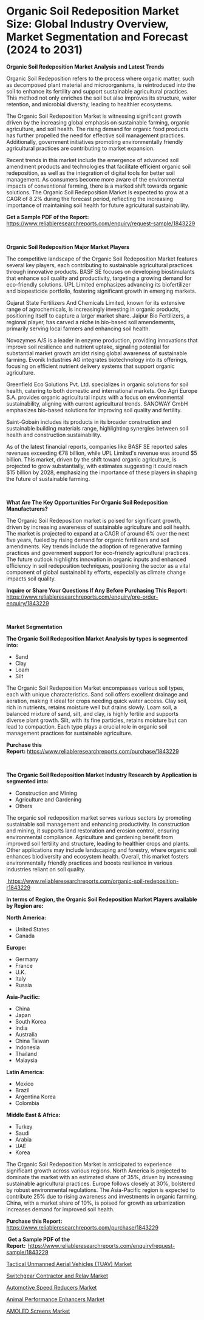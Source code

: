 <p><h1>Organic Soil Redeposition Market Size: Global Industry Overview, Market Segmentation and Forecast (2024 to 2031)</h1></p><p><strong>Organic Soil Redeposition Market Analysis and Latest Trends</strong></p>
<p><p>Organic Soil Redeposition refers to the process where organic matter, such as decomposed plant material and microorganisms, is reintroduced into the soil to enhance its fertility and support sustainable agricultural practices. This method not only enriches the soil but also improves its structure, water retention, and microbial diversity, leading to healthier ecosystems. </p><p>The Organic Soil Redeposition Market is witnessing significant growth driven by the increasing global emphasis on sustainable farming, organic agriculture, and soil health. The rising demand for organic food products has further propelled the need for effective soil management practices. Additionally, government initiatives promoting environmentally friendly agricultural practices are contributing to market expansion. </p><p>Recent trends in this market include the emergence of advanced soil amendment products and technologies that facilitate efficient organic soil redeposition, as well as the integration of digital tools for better soil management. As consumers become more aware of the environmental impacts of conventional farming, there is a marked shift towards organic solutions. The Organic Soil Redeposition Market is expected to grow at a CAGR of 8.2% during the forecast period, reflecting the increasing importance of maintaining soil health for future agricultural sustainability.</p></p>
<p><strong>Get a Sample PDF of the Report:&nbsp;</strong> <a href="https://www.reliableresearchreports.com/enquiry/request-sample/1843229?utm_campaign=12&utm_medium=2&utm_source=Github&utm_content=ia&utm_term=01112024&utm_id=organic-soil-redeposition">https://www.reliableresearchreports.com/enquiry/request-sample/1843229</a></p>
<p>&nbsp;</p>
<p><strong>Organic Soil Redeposition Major Market Players</strong></p>
<p><p>The competitive landscape of the Organic Soil Redeposition Market features several key players, each contributing to sustainable agricultural practices through innovative products. BASF SE focuses on developing biostimulants that enhance soil quality and productivity, targeting a growing demand for eco-friendly solutions. UPL Limited emphasizes advancing its biofertilizer and biopesticide portfolio, fostering significant growth in emerging markets.</p><p>Gujarat State Fertilizers And Chemicals Limited, known for its extensive range of agrochemicals, is increasingly investing in organic products, positioning itself to capture a larger market share. Jaipur Bio Fertilizers, a regional player, has carved a niche in bio-based soil amendements, primarily serving local farmers and enhancing soil health. </p><p>Novozymes A/S is a leader in enzyme production, providing innovations that improve soil resilience and nutrient uptake, signaling potential for substantial market growth amidst rising global awareness of sustainable farming. Evonik Industries AG integrates biotechnology into its offerings, focusing on efficient nutrient delivery systems that support organic agriculture.</p><p>Greenfield Eco Solutions Pvt. Ltd. specializes in organic solutions for soil health, catering to both domestic and international markets. Oro Agri Europe S.A. provides organic agricultural inputs with a focus on environmental sustainability, aligning with current agricultural trends. SANOWAY GmbH emphasizes bio-based solutions for improving soil quality and fertility.</p><p>Saint-Gobain includes its products in its broader construction and sustainable building materials range, highlighting synergies between soil health and construction sustainability.</p><p>As of the latest financial reports, companies like BASF SE reported sales revenues exceeding €78 billion, while UPL Limited's revenue was around $5 billion. This market, driven by the shift toward organic agriculture, is projected to grow substantially, with estimates suggesting it could reach $15 billion by 2028, emphasizing the importance of these players in shaping the future of sustainable farming.</p></p>
<p>&nbsp;</p>
<p><strong>What Are The Key Opportunities For Organic Soil Redeposition Manufacturers?</strong></p>
<p><p>The Organic Soil Redeposition market is poised for significant growth, driven by increasing awareness of sustainable agriculture and soil health. The market is projected to expand at a CAGR of around 6% over the next five years, fueled by rising demand for organic fertilizers and soil amendments. Key trends include the adoption of regenerative farming practices and government support for eco-friendly agricultural practices. The future outlook highlights innovation in organic inputs and enhanced efficiency in soil redeposition techniques, positioning the sector as a vital component of global sustainability efforts, especially as climate change impacts soil quality.</p></p>
<p><strong>Inquire or Share Your Questions If Any Before Purchasing This Report:</strong> <a href="https://www.reliableresearchreports.com/enquiry/pre-order-enquiry/1843229?utm_campaign=12&utm_medium=2&utm_source=Github&utm_content=ia&utm_term=01112024&utm_id=organic-soil-redeposition">https://www.reliableresearchreports.com/enquiry/pre-order-enquiry/1843229</a></p>
<p>&nbsp;</p>
<p><strong>Market Segmentation</strong></p>
<p><strong>The Organic Soil Redeposition Market Analysis by types is segmented into:</strong></p>
<p><ul><li>Sand</li><li>Clay</li><li>Loam</li><li>Silt</li></ul></p>
<p><p>The Organic Soil Redeposition Market encompasses various soil types, each with unique characteristics. Sand soil offers excellent drainage and aeration, making it ideal for crops needing quick water access. Clay soil, rich in nutrients, retains moisture well but drains slowly. Loam soil, a balanced mixture of sand, silt, and clay, is highly fertile and supports diverse plant growth. Silt, with its fine particles, retains moisture but can lead to compaction. Each type plays a crucial role in organic soil management practices for sustainable agriculture.</p></p>
<p><strong>Purchase this Report:&nbsp;</strong><a href="https://www.reliableresearchreports.com/purchase/1843229?utm_campaign=12&utm_medium=2&utm_source=Github&utm_content=ia&utm_term=01112024&utm_id=organic-soil-redeposition">https://www.reliableresearchreports.com/purchase/1843229</a></p>
<p>&nbsp;</p>
<p><strong>The Organic Soil Redeposition Market Industry Research by Application is segmented into:</strong></p>
<p><ul><li>Construction and Mining</li><li>Agriculture and Gardening</li><li>Others</li></ul></p>
<p><p>The organic soil redeposition market serves various sectors by promoting sustainable soil management and enhancing productivity. In construction and mining, it supports land restoration and erosion control, ensuring environmental compliance. Agriculture and gardening benefit from improved soil fertility and structure, leading to healthier crops and plants. Other applications may include landscaping and forestry, where organic soil enhances biodiversity and ecosystem health. Overall, this market fosters environmentally friendly practices and boosts resilience in various industries reliant on soil quality.</p></p>
<p><a href="https://www.reliableresearchreports.com/organic-soil-redeposition-r1843229?utm_campaign=12&utm_medium=2&utm_source=Github&utm_content=ia&utm_term=01112024&utm_id=organic-soil-redeposition">&nbsp;https://www.reliableresearchreports.com/organic-soil-redeposition-r1843229</a></p>
<p><strong>In terms of Region, the Organic Soil Redeposition Market Players available by Region are:</strong></p>
<p>
    <p> <strong> North America: </strong>
        <ul>
            <li>United States</li>
            <li>Canada</li>
        </ul>
        </p> 
    <p> <strong> Europe: </strong>
        <ul>
            <li>Germany</li>
            <li>France</li>
            <li>U.K.</li>
            <li>Italy</li>
            <li>Russia</li>
        </ul>
        </p> 
    <p> <strong> Asia-Pacific: </strong>
        <ul>
            <li>China</li>
            <li>Japan</li>
            <li>South Korea</li>
            <li>India</li>
            <li>Australia</li>
            <li>China Taiwan</li>
            <li>Indonesia</li>
            <li>Thailand</li>
            <li>Malaysia</li>
        </ul>
        </p> 
    <p> <strong> Latin America: </strong>
        <ul>
            <li>Mexico</li>
            <li>Brazil</li>
            <li>Argentina Korea</li>
            <li>Colombia</li>
        </ul>
        </p> 
    <p> <strong> Middle East & Africa: </strong>
        <ul>
            <li>Turkey</li>
            <li>Saudi</li>
            <li>Arabia</li>
            <li>UAE</li>
            <li>Korea</li>
        </ul>
    </p>
    </p>
<p><p>The Organic Soil Redeposition Market is anticipated to experience significant growth across various regions. North America is projected to dominate the market with an estimated share of 35%, driven by increasing sustainable agricultural practices. Europe follows closely at 30%, bolstered by robust environmental regulations. The Asia-Pacific region is expected to contribute 25% due to rising awareness and investments in organic farming. China, with a market share of 10%, is poised for growth as urbanization increases demand for improved soil health.</p></p>
<p><strong>Purchase this Report: </strong><a href="https://www.reliableresearchreports.com/purchase/1843229?utm_campaign=12&utm_medium=2&utm_source=Github&utm_content=ia&utm_term=01112024&utm_id=organic-soil-redeposition">https://www.reliableresearchreports.com/purchase/1843229</a></p>
<p>&nbsp;<strong>Get a Sample PDF of the Report:&nbsp;&nbsp;</strong><a href="https://www.reliableresearchreports.com/enquiry/request-sample/1843229?utm_campaign=12&utm_medium=2&utm_source=Github&utm_content=ia&utm_term=01112024&utm_id=organic-soil-redeposition">https://www.reliableresearchreports.com/enquiry/request-sample/1843229</a></p>
<p><strong></strong></p>
<p><p><a href="https://issuu.com/reportprime-2/docs/tactical-unmanned-aerial-vehicles-t_c68f22a194f426?utm_campaign=12&utm_medium=2&utm_source=Github&utm_content=ia&utm_term=01112024&utm_id=organic-soil-redeposition">Tactical Unmanned Aerial Vehicles (TUAV) Market</a></p><p><a href="https://issuu.com/reportprime-2/docs/switchgear-contractor-and-relay-mar_863f39a31a66e2?utm_campaign=12&utm_medium=2&utm_source=Github&utm_content=ia&utm_term=01112024&utm_id=organic-soil-redeposition">Switchgear Contractor and Relay Market</a></p><p><a href="https://www.linkedin.com/pulse/investment-opportunities-automotive-speed-reducers-sector-k6jif?utm_campaign=12&utm_medium=2&utm_source=Github&utm_content=ia&utm_term=01112024&utm_id=organic-soil-redeposition">Automotive Speed Reducers Market</a></p><p><a href="https://github.com/GenaGaines34/Market-Research-Report-List-1/blob/main/animal-performance-enhancers-market.md?utm_campaign=12&utm_medium=2&utm_source=Github&utm_content=ia&utm_term=01112024&utm_id=organic-soil-redeposition">Animal Performance Enhancers Market</a></p><p><a href="https://www.linkedin.com/pulse/global-amoled-screens-market-forecast-2024-2031-trends-azqmf?utm_campaign=12&utm_medium=2&utm_source=Github&utm_content=ia&utm_term=01112024&utm_id=organic-soil-redeposition">AMOLED Screens Market</a></p></p>